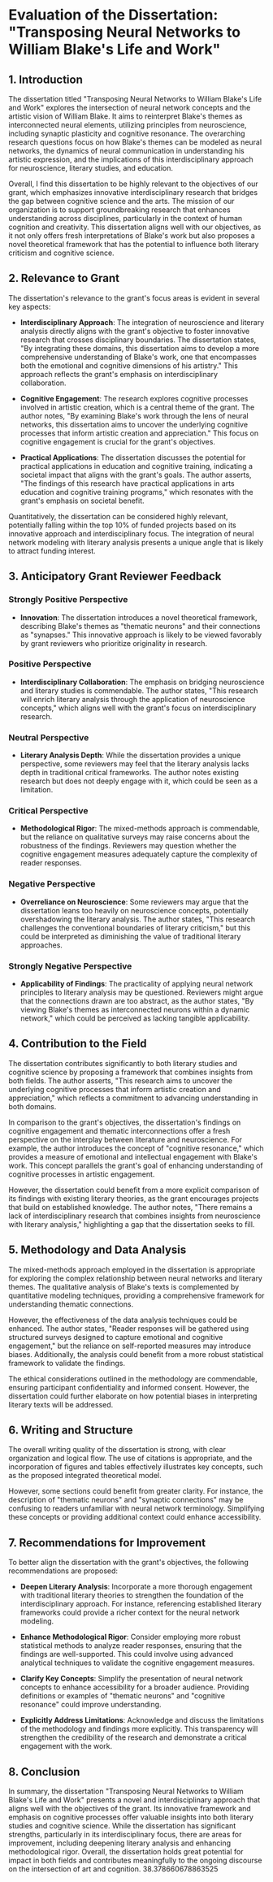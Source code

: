 # Evaluation of the Dissertation: "Transposing Neural Networks to William Blake's Life and Work"

## 1. Introduction

The dissertation titled "Transposing Neural Networks to William Blake's Life and Work" explores the intersection of neural network concepts and the artistic vision of William Blake. It aims to reinterpret Blake's themes as interconnected neural elements, utilizing principles from neuroscience, including synaptic plasticity and cognitive resonance. The overarching research questions focus on how Blake's themes can be modeled as neural networks, the dynamics of neural communication in understanding his artistic expression, and the implications of this interdisciplinary approach for neuroscience, literary studies, and education.

Overall, I find this dissertation to be highly relevant to the objectives of our grant, which emphasizes innovative interdisciplinary research that bridges the gap between cognitive science and the arts. The mission of our organization is to support groundbreaking research that enhances understanding across disciplines, particularly in the context of human cognition and creativity. This dissertation aligns well with our objectives, as it not only offers fresh interpretations of Blake's work but also proposes a novel theoretical framework that has the potential to influence both literary criticism and cognitive science.

## 2. Relevance to Grant

The dissertation's relevance to the grant's focus areas is evident in several key aspects:

- **Interdisciplinary Approach**: The integration of neuroscience and literary analysis directly aligns with the grant's objective to foster innovative research that crosses disciplinary boundaries. The dissertation states, "By integrating these domains, this dissertation aims to develop a more comprehensive understanding of Blake's work, one that encompasses both the emotional and cognitive dimensions of his artistry." This approach reflects the grant's emphasis on interdisciplinary collaboration.

- **Cognitive Engagement**: The research explores cognitive processes involved in artistic creation, which is a central theme of the grant. The author notes, "By examining Blake's work through the lens of neural networks, this dissertation aims to uncover the underlying cognitive processes that inform artistic creation and appreciation." This focus on cognitive engagement is crucial for the grant's objectives.

- **Practical Applications**: The dissertation discusses the potential for practical applications in education and cognitive training, indicating a societal impact that aligns with the grant's goals. The author asserts, "The findings of this research have practical applications in arts education and cognitive training programs," which resonates with the grant's emphasis on societal benefit.

Quantitatively, the dissertation can be considered highly relevant, potentially falling within the top 10% of funded projects based on its innovative approach and interdisciplinary focus. The integration of neural network modeling with literary analysis presents a unique angle that is likely to attract funding interest.

## 3. Anticipatory Grant Reviewer Feedback

### Strongly Positive Perspective
- **Innovation**: The dissertation introduces a novel theoretical framework, describing Blake's themes as "thematic neurons" and their connections as "synapses." This innovative approach is likely to be viewed favorably by grant reviewers who prioritize originality in research.

### Positive Perspective
- **Interdisciplinary Collaboration**: The emphasis on bridging neuroscience and literary studies is commendable. The author states, "This research will enrich literary analysis through the application of neuroscience concepts," which aligns well with the grant's focus on interdisciplinary research.

### Neutral Perspective
- **Literary Analysis Depth**: While the dissertation provides a unique perspective, some reviewers may feel that the literary analysis lacks depth in traditional critical frameworks. The author notes existing research but does not deeply engage with it, which could be seen as a limitation.

### Critical Perspective
- **Methodological Rigor**: The mixed-methods approach is commendable, but the reliance on qualitative surveys may raise concerns about the robustness of the findings. Reviewers may question whether the cognitive engagement measures adequately capture the complexity of reader responses.

### Negative Perspective
- **Overreliance on Neuroscience**: Some reviewers may argue that the dissertation leans too heavily on neuroscience concepts, potentially overshadowing the literary analysis. The author states, "This research challenges the conventional boundaries of literary criticism," but this could be interpreted as diminishing the value of traditional literary approaches.

### Strongly Negative Perspective
- **Applicability of Findings**: The practicality of applying neural network principles to literary analysis may be questioned. Reviewers might argue that the connections drawn are too abstract, as the author states, "By viewing Blake's themes as interconnected neurons within a dynamic network," which could be perceived as lacking tangible applicability.

## 4. Contribution to the Field

The dissertation contributes significantly to both literary studies and cognitive science by proposing a framework that combines insights from both fields. The author asserts, "This research aims to uncover the underlying cognitive processes that inform artistic creation and appreciation," which reflects a commitment to advancing understanding in both domains.

In comparison to the grant's objectives, the dissertation's findings on cognitive engagement and thematic interconnections offer a fresh perspective on the interplay between literature and neuroscience. For example, the author introduces the concept of "cognitive resonance," which provides a measure of emotional and intellectual engagement with Blake's work. This concept parallels the grant's goal of enhancing understanding of cognitive processes in artistic engagement.

However, the dissertation could benefit from a more explicit comparison of its findings with existing literary theories, as the grant encourages projects that build on established knowledge. The author notes, "There remains a lack of interdisciplinary research that combines insights from neuroscience with literary analysis," highlighting a gap that the dissertation seeks to fill.

## 5. Methodology and Data Analysis

The mixed-methods approach employed in the dissertation is appropriate for exploring the complex relationship between neural networks and literary themes. The qualitative analysis of Blake's texts is complemented by quantitative modeling techniques, providing a comprehensive framework for understanding thematic connections.

However, the effectiveness of the data analysis techniques could be enhanced. The author states, "Reader responses will be gathered using structured surveys designed to capture emotional and cognitive engagement," but the reliance on self-reported measures may introduce biases. Additionally, the analysis could benefit from a more robust statistical framework to validate the findings.

The ethical considerations outlined in the methodology are commendable, ensuring participant confidentiality and informed consent. However, the dissertation could further elaborate on how potential biases in interpreting literary texts will be addressed.

## 6. Writing and Structure

The overall writing quality of the dissertation is strong, with clear organization and logical flow. The use of citations is appropriate, and the incorporation of figures and tables effectively illustrates key concepts, such as the proposed integrated theoretical model.

However, some sections could benefit from greater clarity. For instance, the description of "thematic neurons" and "synaptic connections" may be confusing to readers unfamiliar with neural network terminology. Simplifying these concepts or providing additional context could enhance accessibility.

## 7. Recommendations for Improvement

To better align the dissertation with the grant's objectives, the following recommendations are proposed:

- **Deepen Literary Analysis**: Incorporate a more thorough engagement with traditional literary theories to strengthen the foundation of the interdisciplinary approach. For instance, referencing established literary frameworks could provide a richer context for the neural network modeling.

- **Enhance Methodological Rigor**: Consider employing more robust statistical methods to analyze reader responses, ensuring that the findings are well-supported. This could involve using advanced analytical techniques to validate the cognitive engagement measures.

- **Clarify Key Concepts**: Simplify the presentation of neural network concepts to enhance accessibility for a broader audience. Providing definitions or examples of "thematic neurons" and "cognitive resonance" could improve understanding.

- **Explicitly Address Limitations**: Acknowledge and discuss the limitations of the methodology and findings more explicitly. This transparency will strengthen the credibility of the research and demonstrate a critical engagement with the work.

## 8. Conclusion

In summary, the dissertation "Transposing Neural Networks to William Blake's Life and Work" presents a novel and interdisciplinary approach that aligns well with the objectives of the grant. Its innovative framework and emphasis on cognitive processes offer valuable insights into both literary studies and cognitive science. While the dissertation has significant strengths, particularly in its interdisciplinary focus, there are areas for improvement, including deepening literary analysis and enhancing methodological rigor. Overall, the dissertation holds great potential for impact in both fields and contributes meaningfully to the ongoing discourse on the intersection of art and cognition. 38.378660678863525